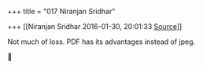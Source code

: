 +++
title = "017 Niranjan Sridhar"

+++
[[Niranjan Sridhar	2016-01-30, 20:01:33 [Source](https://groups.google.com/g/samskrita/c/lEK5fPdaArI)]]



Not much of loss. PDF has its advantages instead of jpeg.



